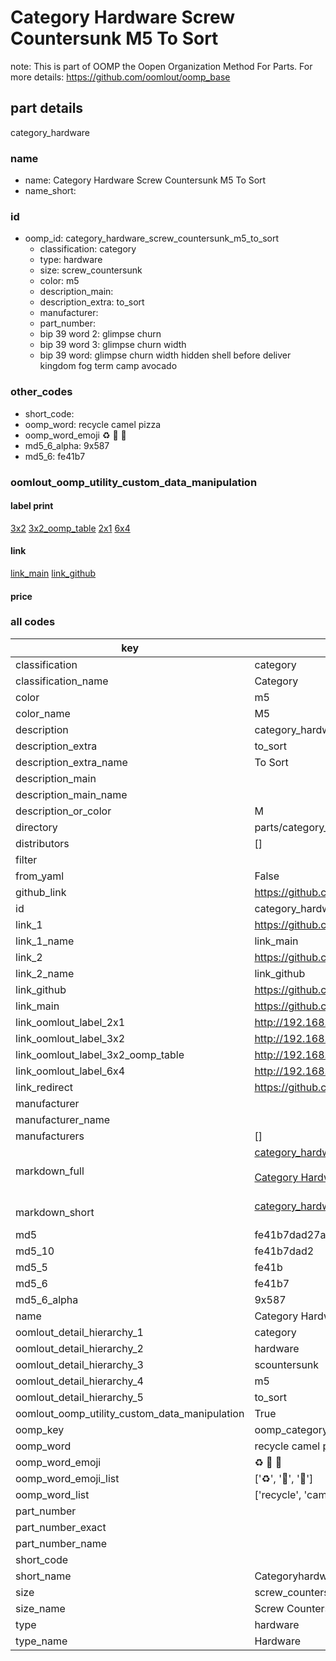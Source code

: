 # Category Hardware Screw Countersunk M5 To Sort  

note: This is part of OOMP the Oopen Organization Method For Parts. For more details: https://github.com/oomlout/oomp_base

##  part details
  



category_hardware



### name
* name: Category Hardware Screw Countersunk M5 To Sort
* name_short: 
### id
* oomp_id: category_hardware_screw_countersunk_m5_to_sort
  * classification: category
  * type: hardware
  * size: screw_countersunk
  * color: m5
  * description_main: 
  * description_extra: to_sort
  * manufacturer: 
  * part_number: 
  * bip 39 word 2: glimpse churn
  * bip 39 word 3: glimpse churn width
  * bip 39 word: glimpse churn width hidden shell before deliver kingdom fog term camp avocado

### other_codes
* short_code: 
* oomp_word: recycle camel pizza
* oomp_word_emoji :recycle: :camel: :pizza:
* md5_6_alpha: 9x587
* md5_6: fe41b7






### oomlout_oomp_utility_custom_data_manipulation
#### label print
[3x2](http://192.168.1.245:1112/?label=oomp%209x587)
[3x2_oomp_table](http://192.168.1.108:1112/?label=oomp%209x587)
[2x1](http://192.168.1.242:1112/?label=oomp%209x587)
[6x4](http://192.168.1.55:1112/?label=oomp%209x587)    

#### link

[link_main](https://github.com/oomlout/oomlout_oomp_version_1_messy/tree/main/parts/category_hardware_screw_countersunk_m5_to_sort) [link_github](https://github.com/oomlout/oomlout_oomp_version_1_messy/tree/main/parts/category_hardware_screw_countersunk_m5_to_sort)                             

#### price







### all codes 
| key | value |  
| --- | --- |  
| classification | category |  
| classification_name | Category |  
| color | m5 |  
| color_name | M5 |  
| description | category_hardware |  
| description_extra | to_sort |  
| description_extra_name | To Sort |  
| description_main |  |  
| description_main_name |  |  
| description_or_color | M  |  
| directory | parts/category_hardware_screw_countersunk_m5_to_sort |  
| distributors | [] |  
| filter |  |  
| from_yaml | False |  
| github_link | https://github.com/oomlout/oomlout_oomp_part_src/tree/main/parts/category_hardware_screw_countersunk_m5_to_sort |  
| id | category_hardware_screw_countersunk_m5_to_sort |  
| link_1 | https://github.com/oomlout/oomlout_oomp_version_1_messy/tree/main/parts/category_hardware_screw_countersunk_m5_to_sort |  
| link_1_name | link_main |  
| link_2 | https://github.com/oomlout/oomlout_oomp_version_1_messy/tree/main/parts/category_hardware_screw_countersunk_m5_to_sort |  
| link_2_name | link_github |  
| link_github | https://github.com/oomlout/oomlout_oomp_version_1_messy/tree/main/parts/category_hardware_screw_countersunk_m5_to_sort |  
| link_main | https://github.com/oomlout/oomlout_oomp_version_1_messy/tree/main/parts/category_hardware_screw_countersunk_m5_to_sort |  
| link_oomlout_label_2x1 | http://192.168.1.242:1112/?label=oomp%209x587 |  
| link_oomlout_label_3x2 | http://192.168.1.245:1112/?label=oomp%209x587 |  
| link_oomlout_label_3x2_oomp_table | http://192.168.1.108:1112/?label=oomp%209x587 |  
| link_oomlout_label_6x4 | http://192.168.1.55:1112/?label=oomp%209x587 |  
| link_redirect | https://github.com/oomlout/oomlout_oomp_version_1_messy/tree/main/parts/category_hardware_screw_countersunk_m5_to_sort |  
| manufacturer |  |  
| manufacturer_name |  |  
| manufacturers | [] |  
| markdown_full | [category_hardware_screw_countersunk_m5_to_sort](none)<br>[](none)<br>[Category Hardware Screw Countersunk M5 To Sort](none)<br><br> |  
| markdown_short | [category_hardware_screw_countersunk_m5_to_sort](none)<br><br> |  
| md5 | fe41b7dad27aa74050e2b6b7f58a3319 |  
| md5_10 | fe41b7dad2 |  
| md5_5 | fe41b |  
| md5_6 | fe41b7 |  
| md5_6_alpha | 9x587 |  
| name | Category Hardware Screw Countersunk M5 To Sort |  
| oomlout_detail_hierarchy_1 | category |  
| oomlout_detail_hierarchy_2 | hardware |  
| oomlout_detail_hierarchy_3 | scountersunk |  
| oomlout_detail_hierarchy_4 | m5 |  
| oomlout_detail_hierarchy_5 | to_sort |  
| oomlout_oomp_utility_custom_data_manipulation | True |  
| oomp_key | oomp_category_hardware_screw_countersunk_m5_to_sort |  
| oomp_word | recycle camel pizza |  
| oomp_word_emoji | :recycle: :camel: :pizza: |  
| oomp_word_emoji_list | [':recycle:', ':camel:', ':pizza:'] |  
| oomp_word_list | ['recycle', 'camel', 'pizza'] |  
| part_number |  |  
| part_number_exact |  |  
| part_number_name |  |  
| short_code |  |  
| short_name | Categoryhardware |  
| size | screw_countersunk |  
| size_name | Screw Countersunk |  
| type | hardware |  
| type_name | Hardware |  
